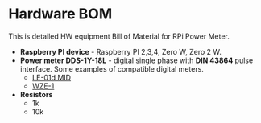 # Hardware BOM
This is detailed HW equipment Bill of Material for RPi Power Meter.
 
* __Raspberry PI device__ - Raspberry PI 2,3,4, Zero W, Zero 2 W.
* __Power meter DDS-1Y-18L__ - digital single phase with __DIN 43864__ pulse interface.
  Some examples of compatible digital meters.
  * [LE-01d MID](https://www.firn.sk/le-01d-mid-p2288)
  * [WZE-1](https://www.firn.sk/wze-1-p9977)
* __Resistors__ 
  * 1k
  * 10k

